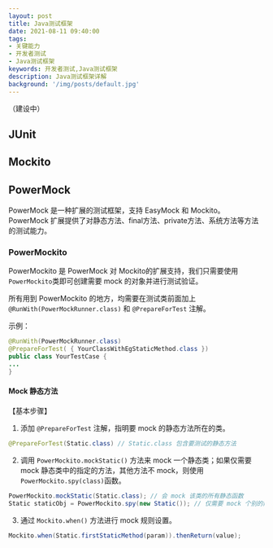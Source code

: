```yaml
---
layout: post
title: Java测试框架
date: 2021-08-11 09:40:00
tags:
- 关键能力
- 开发者测试
- Java测试框架
keywords: 开发者测试,Java测试框架
description: Java测试框架详解
background: '/img/posts/default.jpg'
---
```


（建设中）

## JUnit

## Mockito

## PowerMock

PowerMock 是一种扩展的测试框架，支持 EasyMock 和 Mockito。PowerMock 扩展提供了对静态方法、final方法、private方法、系统方法等方法的测试能力。

### PowerMockito

PowerMockito 是 PowerMock 对 Mockito的扩展支持，我们只需要使用`PowerMockito`类即可创建需要 mock 的对象并进行测试验证。

所有用到 PowerMockito 的地方，均需要在测试类前面加上`@RunWith(PowerMockRunner.class)` 和 `@PrepareForTest` 注解。

示例：

```java
@RunWith(PowerMockRunner.class)
@PrepareForTest( { YourClassWithEgStaticMethod.class })
public class YourTestCase {
...
}
```

#### Mock 静态方法

【基本步骤】

1. 添加 `@PrepareForTest` 注解，指明要 mock 的静态方法所在的类。

```java
@PrepareForTest(Static.class) // Static.class 包含要测试的静态方法
```

2. 调用 `PowerMockito.mockStatic()` 方法来 mock 一个静态类；如果仅需要 mock 静态类中的指定的方法，其他方法不 mock，则使用`PowerMockito.spy(class)`函数。

```java
PowerMockito.mockStatic(Static.class); // 会 mock 该类的所有静态函数
Static staticObj = PowerMockito.spy(new Static()); // 仅需要 mock 个别的静态函数，其他函数不 mock
```

3. 通过 `Mockito.when()` 方法进行 mock 规则设置。

```java
Mockito.when(Static.firstStaticMethod(param)).thenReturn(value);
```
